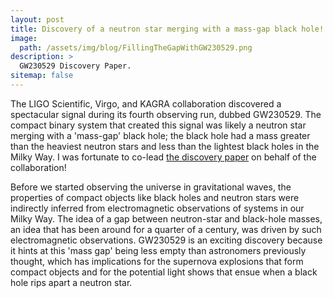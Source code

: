 ```yaml
---
layout: post
title: Discovery of a neutron star merging with a mass-gap black hole!
image:
  path: /assets/img/blog/FillingTheGapWithGW230529.png
description: >
  GW230529 Discovery Paper.
sitemap: false
---
```


The LIGO Scientific, Virgo, and KAGRA collaboration discovered a spectacular signal during its fourth observing run, dubbed GW230529.
The compact binary system that created this signal was likely a neutron star merging with a 'mass-gap' black hole; the black hole had a mass greater than the heaviest neutron stars and less than the lightest black holes in the Milky Way.
I was fortunate to co-lead <a href="https://ui.adsabs.harvard.edu/abs/2024arXiv240404248T/abstract">the discovery paper</a> on behalf of the collaboration!

Before we started observing the universe in gravitational waves, the properties of compact objects like black holes and neutron stars were indirectly inferred from electromagnetic observations of systems in our Milky Way.
The idea of a gap between neutron-star and black-hole masses, an idea that has been around for a quarter of a century, was driven by such electromagnetic observations.
GW230529 is an exciting discovery because it hints at this 'mass gap' being less empty than astronomers previously thought, which has implications for the supernova explosions that form compact objects and for the potential light shows that ensue when a black hole rips apart a neutron star.
